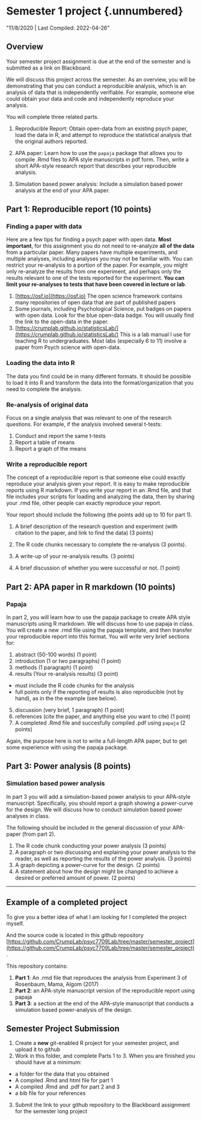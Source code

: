 # Semester 1 project {.unnumbered}

"11/8/2020 | Last Compiled: 2022-04-26"




## Overview

Your semester project assignment is due at the end of the semester and is submitted as a link on Blackboard.

We will discuss this project across the semester. As an overview, you will be demonstrating that you can conduct a reproducible analysis, which is an analysis of data that is independently verifiable. For example, someone else could obtain your data and code and independently reproduce your analysis. 

You will complete three related parts.

1. Reproducible Report: Obtain open-data from an existing psych paper, load the data in R, and attempt to reproduce the statistical analysis that the original authors reported.

2. APA paper: Learn how to use the `papaja` package that allows you to compile .Rmd files to APA style manuscripts in pdf form. Then, write a short APA-style research report that describes your reproducible analysis.

3. Simulation based power analysis: Include a simulation based power analysis at the end of your APA paper.

## Part 1: Reproducible report (10 points)

### Finding a paper with data

Here are a few tips for finding a psych paper with open data. **Most important**, for this assignment you do not need to re-analyze **all of the data** from a particular paper. Many papers have multiple experiments, and multiple analyses, including analyses you may not be familiar with. You can restrict your re-analysis to a portion of the paper. For example, you might only re-analyze the results from one experiment, and perhaps only the results relevant to one of the tests reported for the experiment. **You can limit your re-analyses to tests that have been covered in lecture or lab**. 

1. [https://osf.io](https://osf.io) The open science framework contains many repositories of open data that are part of published papers
2. Some journals, including Psychological Science, put badges on papers with open data. Look for the blue open-data badge. You will usually find the link to the open-data in the paper.
3. [https://crumplab.github.io/statisticsLab/](https://crumplab.github.io/statisticsLab/) This is a lab manual I use for teaching R to undergraduates. Most labs (especially 6 to 11) involve a paper from Psych science with open-data.

### Loading the data into R

The data you find could be in many different formats. It should be possible to load it into R and transform the data into the format/organization that you need to complete the analysis.

### Re-analysis of original data

Focus on a single analysis that was relevant to one of the research questions. For example, if the analysis involved several t-tests:

1. Conduct and report the same t-tests
2. Report a table of means
3. Report a graph of the means


### Write a reproducible report

The concept of a reproducible report is that someone else could exactly reproduce your analysis given your report. It is easy to make reproducible reports using R markdown. If you write your report in an .Rmd file, and that file includes your scripts for loading and analyzing the data, then by sharing your .rmd file, other people can exactly reproduce your report.

Your report should include the following (the points add up to 10 for part 1).

1. A brief description of the research question and experiment (with citation to the paper, and link to find the data) (3 points)

2. The R code chunks necessary to complete the re-analysis (3 points).

3. A write-up of your re-analysis results. (3 points)

4. A brief discussion of whether you were successful or not. (1 point)

## Part 2: APA paper in R markdown (10 points)

### Papaja

In part 2, you will learn how to use the papaja package to create APA style manuscripts using R markdown. We will discuss how to use papaja in class. You will create a new .rmd file using the papaja template, and then transfer your reproducible report into this format. You will write very brief sections for:

1. abstract (50-100 words) (1 point)
2. introduction (1 or two paragraphs) (1 point)
3. methods (1 paragraph)  (1 point)
4. results (Your re-analysis results)  (3 point)
  - must include the R code chunks for the analysis
  - full points only if the reporting of results is also reproducible (not by hand), as in the the example (see below).
5. discussion (very brief, 1 paragraph)  (1 point)
6. references (cite the paper, and anything else you want to cite)  (1 point)
7. A completed .Rmd file and succesfully compiled .pdf using `papaja` (2 points)

Again, the purpose here is not to write a full-length APA paper, but to get some experience with using the papaja package.

## Part 3: Power analysis (8 points)

### Simulation based power analysis

In part 3 you will add a simulation-based power analysis to your APA-style manuscript. Specifically, you should report a graph showing a power-curve for the design. We will discuss how to conduct simulation based power analyses in class.

The following should be included in the general discussion of your APA-paper (from part 2).

1. The R code chunk conducting your power analysis (3 points)
2. A paragraph or two discussing and explaining your power analysis to the reader, as well as reporting the results of the power analysis. (3 points)
3. A graph depicting a power-curve for the design. (2 points)
4. A statement about how the design might be changed to achieve a desired or preferred amount of power. (2 points)


---

## Example of a completed project

To give you a better idea of what I am looking for I completed the project myself. 

And the source code is located in this github repository [https://github.com/CrumpLab/psyc7709Lab/tree/master/semester_project](https://github.com/CrumpLab/psyc7709Lab/tree/master/semester_project).

This repository contains:

1. **Part 1**: An .rmd file that reproduces the analysis from Experiment 3 of Rosenbaum, Mama, Algom (2017)
2. **Part 2**: an APA-style manuscript version of the reproducible report using papaja
3. **Part 3**: a section at the end of the APA-style manuscript that conducts a simulation based power-analysis of the design.

## Semester Project Submission

1. Create a **new** git-enabled R project for your semester project, and upload it to github
2. Work in this folder, and complete Parts 1 to 3. When you are finished you should have at a minimum:
  - a folder for the data that you obtained
  - A compiled .Rmd and html file for part 1
  - A compiled .Rmd and .pdf for part 2 and 3
  - a bib file for your references
3. Submit the link to your github repository to the Blackboard assignment for the semester long project
